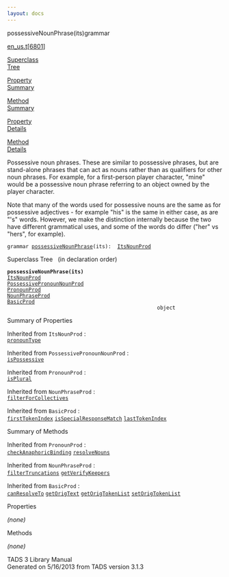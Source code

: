 ```yaml
---
layout: docs
---
```

<span class="title">possessiveNounPhrase(its)</span><span class="type">grammar</span>

[en_us.t](../file/en_us.t.html)\[[6801](../source/en_us.t.html#6801)\]

[Superclass  
Tree](#_SuperClassTree_)

[Property  
Summary](#_PropSummary_)

[Method  
Summary](#_MethodSummary_)

[Property  
Details](#_Properties_)

[Method  
Details](#_Methods_)



Possessive noun phrases. These are similar to possessive phrases, but
are stand-alone phrases that can act as nouns rather than as qualifiers
for other noun phrases. For example, for a first-person player
character, "mine" would be a possessive noun phrase referring to an
object owned by the player character.

Note that many of the words used for possessive nouns are the same as
for possessive adjectives - for example "his" is the same in either
case, as are "'s" words. However, we make the distinction internally
because the two have different grammatical uses, and some of the words
do differ ("her" vs "hers", for example).

`grammar `<span class="gramalt">[`possessiveNounPhrase`](../object/possessiveNounPhrase.html)`(its)`</span>` :   `[`ItsNounProd`](../object/ItsNounProd.html)



<span id="_SuperClassTree_"></span>



<span class="hdln">Superclass Tree</span>   (in declaration order)



**`possessiveNounPhrase(its)`**  
[`ItsNounProd`](../object/ItsNounProd.html)  
[`PossessivePronounNounProd`](../object/PossessivePronounNounProd.html)  
[`PronounProd`](../object/PronounProd.html)  
[`NounPhraseProd`](../object/NounPhraseProd.html)  
[`BasicProd`](../object/BasicProd.html)  
`                                                 object`  
<span id="_PropSummary_"></span>



<span class="hdln">Summary of Properties</span>  





Inherited from `ItsNounProd` :  
[`pronounType`](../object/ItsNounProd.html#pronounType)

Inherited from `PossessivePronounNounProd` :  
[`isPossessive`](../object/PossessivePronounNounProd.html#isPossessive)

Inherited from `PronounProd` :  
[`isPlural`](../object/PronounProd.html#isPlural)

Inherited from `NounPhraseProd` :  
[`filterForCollectives`](../object/NounPhraseProd.html#filterForCollectives)

Inherited from `BasicProd` :  
[`firstTokenIndex`](../object/BasicProd.html#firstTokenIndex) [`isSpecialResponseMatch`](../object/BasicProd.html#isSpecialResponseMatch) [`lastTokenIndex`](../object/BasicProd.html#lastTokenIndex)

<span id="_MethodSummary_"></span>



<span class="hdln">Summary of Methods</span>  









Inherited from `PronounProd` :  
[`checkAnaphoricBinding`](../object/PronounProd.html#checkAnaphoricBinding) [`resolveNouns`](../object/PronounProd.html#resolveNouns)

Inherited from `NounPhraseProd` :  
[`filterTruncations`](../object/NounPhraseProd.html#filterTruncations) [`getVerifyKeepers`](../object/NounPhraseProd.html#getVerifyKeepers)

Inherited from `BasicProd` :  
[`canResolveTo`](../object/BasicProd.html#canResolveTo) [`getOrigText`](../object/BasicProd.html#getOrigText) [`getOrigTokenList`](../object/BasicProd.html#getOrigTokenList) [`setOrigTokenList`](../object/BasicProd.html#setOrigTokenList)

<span id="_Properties_"></span>



<span class="hdln">Properties</span>  



*(none)* <span id="_Methods_"></span>



<span class="hdln">Methods</span>  



*(none)*



TADS 3 Library Manual  
Generated on 5/16/2013 from TADS version 3.1.3


